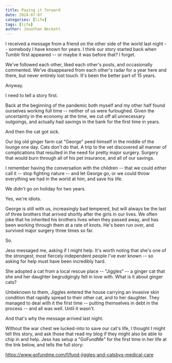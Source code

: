 ```yaml
---
title: Paying it forward
date: 2024-07-07
categories: [life]
tags: [life]
author: Jonathan Beckett
---
```


I received a message from a friend on the other side of the world last night -- somebody I have known for years. I think our story started back when Tumblr first appeared -- or maybe it was before that? I forget.

We've followed each other, liked each other's posts, and occasionally commented. We've disappeared from each other's radar for a year here and there, but never entirely lost touch. It's been the better part of 15 years.

Anyway.

I need to tell a story first.

Back at the beginning of the pandemic both myself and my other half found ourselves working full time -- neither of us were furloughed. Given the uncertainty in the economy at the time, we cut off all unnecessary outgoings, and actually had savings in the bank for the first time in years.

And then the cat got sick.

Our big old ginger farm cat "George" peed himself in the middle of the lounge one day. Cats don't do that. A trip to the vet discovered all manner of complications that resulted in the need for pretty major surgery. Surgery that would burn through all of his pet insurance, and all of our savings.

I remember having the conversation with the children -- that we could either call it -- stop fighting nature -- and let George go, or we could throw everything we had in the world at him, and save his life.

We didn't go on holiday for two years.

Yes, we're idiots.

George is still with us, increasingly bad tempered, but will always be the last of three brothers that arrived shortly after the girls in our lives. We often joke that he inherited his brothers lives when they passed away, and has been working through them at a rate of knots. He's been run over, and survived major surgery three times so far.

So.

Jess messaged me, asking if I might help. It's worth noting that she's one of the strongest, most fiercely independent people I've ever known -- so asking for help must have been incredibly hard.

She adopted a cat from a local rescue place -- "Jiggles" -- a ginger cat that she and her daughter begrudgingly fell in love with. What is it about ginger cats?

Unbeknown to them, Jiggles entered the house carrying an invasive skin condition that rapidly spread to their other cat, and to her daughter. They managed to deal with it the first time -- putting themselves in debt in the process -- and all was well. Until it wasn't.

And that's why the message arrived last night.

Without the war chest we lucked-into to save our cat's life, I thought I might tell this story, and ask those that read my blog if they might also be able to chip in and help. Jess has setup a "GoFundMe" for the first time in her life at the link below, and tells the full story:

<https://www.gofundme.com/f/fund-jiggles-and-catsbys-medical-care>